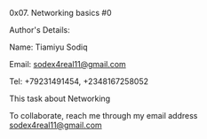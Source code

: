 0x07. Networking basics #0

Author's Details:

Name: Tiamiyu Sodiq	

Email: sodex4real11@gmail.com

Tel: +79231491454, +2348167258052

This task about Networking 



To collaborate, reach me through my email address sodex4real11@gmail.com
